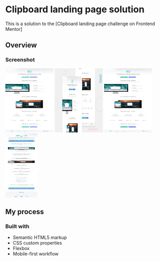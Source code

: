 # Clipboard landing page solution

This is a solution to the [Clipboard landing page challenge on Frontend Mentor] 


## Overview

### Screenshot
<img src="/design/active-states.jpg" width="150px" height="200px">
<img src="/design/desktop-preview.jpg" width="150px" height="200px">
<img src="/design/desktop-design.jpg" width="150px" height="200px">
<img src="/design/mobile-design.jpg" width="100px" height="200px">


## My process

### Built with

- Semantic HTML5 markup
- CSS custom properties
- Flexbox
- Mobile-first workflow

